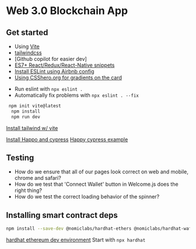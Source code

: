 # Web 3.0 Blockchain App

## Get started

- Using [Vite](https://vitejs.dev/guide/why.html)
- [tailwindcss](https://tailwindcss.com/)
- [Github copilot for easier dev]
- [ES7+ React/Redux/React-Native snippets](https://github.com/dsznajder/vscode-react-javascript-snippets/blob/HEAD/docs/Snippets.md)
- [Install ESLint using Airbnb config](https://eslint.org/docs/user-guide/getting-started)
- [Using CSShero.org for gradients on the card](https://csshero.org/mesher/)

* Run eslint with `npx eslint .`
* Automatically fix problems with `npx eslint . --fix`

```bash
 npm init vite@latest
  npm install
  npm run dev
```

[Install tailwind w/ vite](https://tailwindcss.com/docs/guides/vite)

[Install Happo and cypress](https://docs.happo.io/docs/cypress)
[Happy cypress example](https://github.com/happo/happo-cypress-example-todomvc/blob/master/cypress/integration/app_spec.js)

## Testing

- How do we ensure that all of our pages look correct on web and mobile, chrome and safari?
- How do we test that 'Connect Wallet' button in Welcome.js does the right thing?
- How do we test the correct loading behavior of the spinner?

## Installing smart contract deps

```bash
npm install --save-dev @nomiclabs/hardhat-ethers @nomiclabs/hardhat-waffle chai ethereum-waffle ethers hardhat
```

[hardhat ethereum dev environment](https://hardhat.org/) Start with `npx hardhat`
